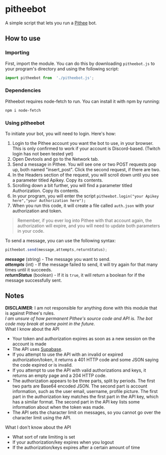 # pitheebot
A simple script that lets you run a [Pithee](https://pithee.com) bot. 
## How to use
### Importing
First, import the module. You can do this by downloading `pitheebot.js` to your program's directory and using the following script: 
```js
import pitheebot from  './pitheebot.js';
```
### Dependencies
Pitheebot requires node-fetch to run. You can install it with npm by running: 
```shell
npm i node-fetch
```
### Using pitheebot
To initiate your bot, you will need to login. Here's how: 
<ol>
<li>Login to the Pithee account you want the bot to use, in your browser. This is only confirmed to work if your account is Discord-based. (Twitch login has not been tested yet)</li>
<li>Open Devtools and go to the Network tab.</li>
<li>Send a message in Pithee. You will see one or two POST requests pop up, both named "insert_post". Click the second request, if there are two.</li>
<li>In the Headers section of the request, you will scroll down until you see a parameter titled Apikey. Copy its contents.</li>
<li>Scrolling down a bit further, you will find a parameter titled Authorization. Copy its contents.</li>
<li>In your program, you will enter the script <code>pitheebot.login("your Apikey here","your Authorization here");</code></li>
<li>When you run this code, it will create a file called <code>auth.json</code> with your authorization and token.</li>
</ol>

> Remember, if you ever log into Pithee with that account again, the authorization will expire, and you will need to update both parameters in your code.

To send a message, you can use the following syntax: 
```js
pitheebot.send(message,attempts,returnStatus);
```
***message*** (string) - The message you want to send.   
***attempts*** (int) - If the message failed to send, it will try again for that many times until it succeeds.   
***returnStatus*** (boolean) - If it is `true`, it will return a boolean for if the message successfully sent. 

## Notes
**DISCLAIMER**: I am not responsible for anything done with this module that is against Pithee's rules. 
<br>
*I am unsure of how permanent Pithee's source code and API is. The bot code may break at some point in the future.*
<br>
What I know about the API
<ul>
<li>Your token and authorization expires as soon as a new session on the account is made</li>
<li>The API uses <a href="https://supabase.com/">Supabase</a>.</li>
<li>If you attempt to use the API with an invalid or expired authorization/token, it returns a 401 HTTP code and some JSON saying the code expired or is invalid.</li>
<li>If you attempt to use the API with valid authorizations and keys, it returns an empty page and a 204 HTTP code.</li>
<li>The authorization appears to be three parts, split by periods. The first two parts are Base64 encoded JSON. The second part is account information, such as the user email, username, profile picture. The first part in the authorization key matches the first part in the API key, which has a similar format. The second part in the API key lists some information about when the token was made.</li>
<li>The API sets the character limit on messages, so you cannot go over the character limit using the API.</li>
</ul>
What I don't know about the API
<ul>
<li>What sort of rate limiting is set</li>
<li>If your authorization/key expires when you logout</li>
<li>If the authorization/keys expires after a certain amount of time</li>
</ul>
